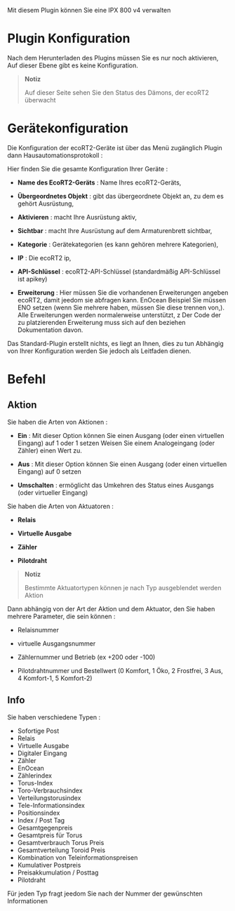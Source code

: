 Mit diesem Plugin können Sie eine IPX 800 v4 verwalten

Plugin Konfiguration
=======================

Nach dem Herunterladen des Plugins müssen Sie es nur noch aktivieren,
Auf dieser Ebene gibt es keine Konfiguration.

> **Notiz**
>
> Auf dieser Seite sehen Sie den Status des Dämons, der ecoRT2 überwacht

Gerätekonfiguration
=============================

Die Konfiguration der ecoRT2-Geräte ist über das Menü zugänglich
Plugin dann Hausautomationsprotokoll :

Hier finden Sie die gesamte Konfiguration Ihrer Geräte :

-   **Name des EcoRT2-Geräts** : Name Ihres ecoRT2-Geräts,

-   **Übergeordnetes Objekt** : gibt das übergeordnete Objekt an, zu dem es gehört
    Ausrüstung,

-   **Aktivieren** : macht Ihre Ausrüstung aktiv,

-   **Sichtbar** : macht Ihre Ausrüstung auf dem Armaturenbrett sichtbar,

-   **Kategorie** : Gerätekategorien (es kann gehören
    mehrere Kategorien),

-   **IP** : Die ecoRT2 ip,

-   **API-Schlüssel** : ecoRT2-API-Schlüssel (standardmäßig API-Schlüssel
    ist apikey)

-   **Erweiterung** : Hier müssen Sie die vorhandenen Erweiterungen angeben
    ecoRT2, damit jeedom sie abfragen kann. EnOcean Beispiel
    Sie müssen ENO setzen (wenn Sie mehrere haben, müssen Sie diese trennen
    von,). Alle Erweiterungen werden normalerweise unterstützt, z
    Der Code der zu platzierenden Erweiterung muss sich auf den beziehen
    Dokumentation davon.

Das Standard-Plugin erstellt nichts, es liegt an Ihnen, dies zu tun
Abhängig von Ihrer Konfiguration werden Sie jedoch als Leitfaden dienen.

Befehl
========

Aktion
------

Sie haben die Arten von Aktionen :

-   **Ein** : Mit dieser Option können Sie einen Ausgang (oder einen virtuellen Eingang) auf 1 oder 1 setzen
    Weisen Sie einem Analogeingang (oder Zähler) einen Wert zu.

-   **Aus** : Mit dieser Option können Sie einen Ausgang (oder einen virtuellen Eingang) auf 0 setzen

-   **Umschalten** : ermöglicht das Umkehren des Status eines Ausgangs (oder
    virtueller Eingang)

Sie haben die Arten von Aktuatoren :

-   **Relais**

-   **Virtuelle Ausgabe**

-   **Zähler**

-   **Pilotdraht**

> **Notiz**
>
> Bestimmte Aktuatortypen können je nach Typ ausgeblendet werden
> Aktion

Dann abhängig von der Art der Aktion und dem Aktuator, den Sie haben
mehrere Parameter, die sein können :

-   Relaisnummer

-   virtuelle Ausgangsnummer

-   Zählernummer und Betrieb (ex +200 oder -100)

-   Pilotdrahtnummer und Bestellwert (0 Komfort, 1 Öko, 2 Frostfrei, 3 Aus, 4 Komfort-1, 5 Komfort-2)

Info
----

Sie haben verschiedene Typen :

-   Sofortige Post
-   Relais
-   Virtuelle Ausgabe
-   Digitaler Eingang
-   Zähler
-   EnOcean
-   Zählerindex
-   Torus-Index
-   Toro-Verbrauchsindex
-   Verteilungstorusindex
-   Tele-Informationsindex
-   Positionsindex
-   Index / Post Tag
-   Gesamtgegenpreis
-   Gesamtpreis für Torus
-   Gesamtverbrauch Torus Preis
-   Gesamtverteilung Toroid Preis
-   Kombination von Teleinformationspreisen
-   Kumulativer Postpreis
-   Preisakkumulation / Posttag
-   Pilotdraht

Für jeden Typ fragt jeedom Sie nach der Nummer der gewünschten Informationen
